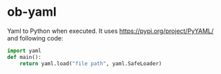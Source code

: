 # ob-yaml
Yaml to Python when executed.
It uses https://pypi.org/project/PyYAML/ and following code:

```python
import yaml
def main():
    return yaml.load("file path", yaml.SafeLoader)
```
